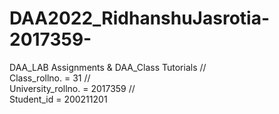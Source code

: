 # DAA2022_RidhanshuJasrotia-2017359-

DAA_LAB Assignments & DAA_Class Tutorials  //  
Class_rollno. = 31  //  
University_rollno. = 2017359  //  
Student_id = 200211201
